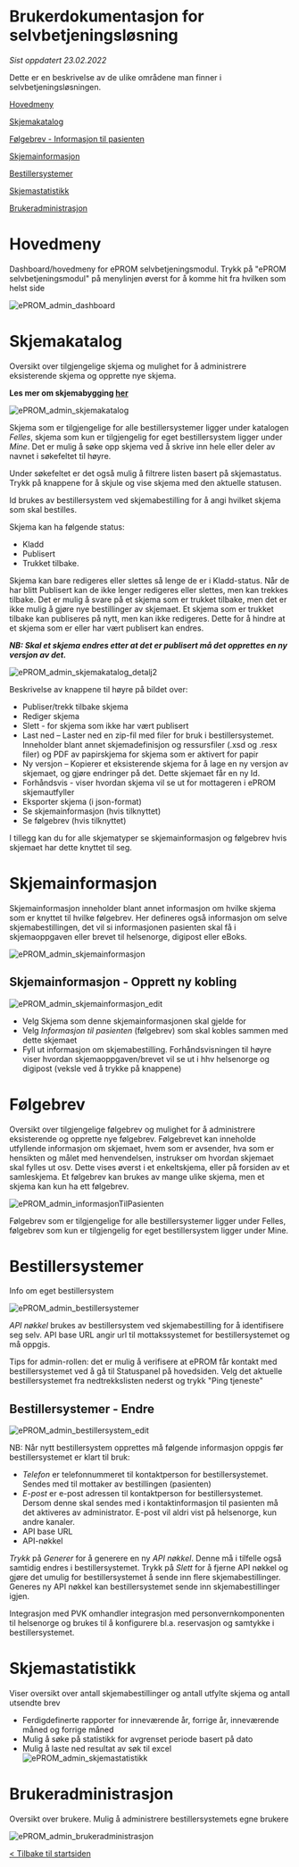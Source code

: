 # Brukerdokumentasjon for selvbetjeningsløsning

*Sist oppdatert 23.02.2022*

Dette er en beskrivelse av de ulike områdene man finner i selvbetjeningsløsningen.

[Hovedmeny](#hovedmeny)

[Skjemakatalog](#skjemakatalog)

[Følgebrev - Informasjon til pasienten](#følgebrev)

[Skjemainformasjon](#skjemainformasjon)

[Bestillersystemer](#bestillersystemer)

[Skjemastatistikk](#skjemastatistikk)

[Brukeradministrasjon](#brukeradministrasjon)


# Hovedmeny
Dashboard/hovedmeny for ePROM selvbetjeningsmodul. Trykk på "ePROM selvbetjeningsmodul" på menylinjen øverst for å komme hit fra hvilken som helst side
 
![ePROM_admin_dashboard](img/ePROM_admin_dashboard.PNG)


# Skjemakatalog
Oversikt over tilgjengelige skjema og mulighet for å administrere eksisterende skjema og opprette nye skjema. 

__Les mer om skjemabygging [her](Skjemabygger)__

![ePROM_admin_skjemakatalog](img/ePROM_admin_skjemakatalog.png)

Skjema som er tilgjengelige for alle bestillersystemer ligger under katalogen *Felles*, skjema som kun er tilgjengelig for eget bestillersystem ligger under *Mine*. Det er mulig å søke opp skjema ved å skrive inn hele eller deler av navnet i søkefeltet til høyre.

Under søkefeltet er det også mulig å filtrere listen basert på skjemastatus. Trykk på knappene for å skjule og vise skjema med den aktuelle statusen.

Id brukes av bestillersystem ved skjemabestilling for å angi hvilket skjema som skal bestilles.

Skjema kan ha følgende status:
 - Kladd
 - Publisert
 - Trukket tilbake. 

Skjema kan bare redigeres eller slettes så lenge de er i Kladd-status. Når de har blitt Publisert kan de ikke lenger redigeres eller slettes, men kan trekkes tilbake. Det er mulig å svare på et skjema som er trukket tilbake, men det er ikke mulig å gjøre nye bestillinger av skjemaet. Et skjema som er trukket tilbake kan publiseres på nytt, men kan ikke redigeres. Dette for å hindre at et skjema som er eller har vært publisert kan endres. 

*__NB: Skal et skjema endres etter at det er publisert må det opprettes en ny versjon av det.__*


![ePROM_admin_skjemakatalog_detalj2](img/ePROM_admin_skjemakatalog_detalj2.PNG)

Beskrivelse av knappene til høyre på bildet over:
* Publiser/trekk tilbake skjema
* Rediger skjema
* Slett - for skjema som ikke har vært publisert
*	Last ned – Laster ned en zip-fil med filer for bruk i bestillersystemet. Inneholder blant annet skjemadefinisjon og ressursfiler (.xsd og .resx filer) og PDF av papirskjema for skjema som er aktivert for papir
*	Ny versjon – Kopierer et eksisterende skjema for å lage en ny versjon av skjemaet, og gjøre endringer på det. Dette skjemaet får en ny Id.
*	Forhåndsvis - viser hvordan skjema vil se ut for mottageren i ePROM skjemautfyller
*	Eksporter skjema (i json-format)
*	Se skjemainformasjon (hvis tilknyttet)
*	Se følgebrev (hvis tilknyttet)

I tillegg kan du for alle skjematyper se skjemainformasjon og følgebrev hvis skjemaet har dette knyttet til seg.


# Skjemainformasjon
Skjemainformasjon inneholder blant annet informasjon om hvilke skjema som er knyttet til hvilke følgebrev.
Her defineres også informasjon om selve skjemabestillingen, det vil si informasjonen pasienten skal få i skjemaoppgaven eller brevet til helsenorge, digipost eller eBoks. 

![ePROM_admin_skjemainformasjon](img/ePROM_admin_skjemainformasjon.png)


## Skjemainformasjon - Opprett ny kobling

![ePROM_admin_skjemainformasjon_edit](img/ePROM_admin_skjemainformasjon_edit.png)

- Velg Skjema som denne skjemainformasjonen skal gjelde for
- Velg *Informasjon til pasienten* (følgebrev) som skal kobles sammen med dette skjemaet
- Fyll ut informasjon om skjemabestilling. Forhåndsvisningen til høyre viser hvordan skjemaoppgaven/brevet vil se ut i hhv helsenorge og digipost (veksle ved å trykke på knappene)

# Følgebrev
Oversikt over tilgjengelige følgebrev og mulighet for å administrere eksisterende og opprette nye følgebrev. Følgebrevet kan inneholde utfyllende informasjon om skjemaet, hvem som er avsender, hva som er hensikten og målet med henvendelsen, instrukser om hvordan skjemaet skal fylles ut osv. Dette vises øverst i et enkeltskjema, eller på forsiden av et samleskjema. Et følgebrev kan brukes av mange ulike skjema, men et skjema kan kun ha ett følgebrev.

![ePROM_admin_informasjonTilPasienten](img/ePROM_admin_informasjonTilPasienten.png)

Følgebrev som er tilgjengelige for alle bestillersystemer ligger under Felles, følgebrev som kun er tilgjengelig for eget bestillersystem ligger under Mine. 


# Bestillersystemer
Info om eget bestillersystem

![ePROM_admin_bestillersystemer](img/ePROM_admin_bestillersystemer.png)

*API nøkkel* brukes av bestillersystem ved skjemabestilling for å identifisere seg selv.
API base URL angir url til mottakssystemet for bestillersystemet og må oppgis.

Tips for admin-rollen: det er mulig å verifisere at ePROM får kontakt med bestillersystemet ved å gå til Statuspanel på hovedsiden. Velg det aktuelle bestillersystemet fra nedtrekkslisten nederst og trykk "Ping tjeneste"


## Bestillersystemer - Endre

![ePROM_admin_bestillersystem_edit](img/ePROM_admin_bestillersystem_edit.png)


NB: Når nytt bestillersystem opprettes må følgende informasjon oppgis før bestillersystemet er klart til bruk:
 - *Telefon* er telefonnummeret til kontaktperson for bestillersystemet. Sendes med til mottaker av bestillingen (pasienten)
 - *E-post* er e-post adressen til kontaktperson for bestillersystemet. Dersom denne skal sendes med i kontaktinformasjon til pasienten må det aktiveres av administrator. E-post vil aldri vist på helsenorge, kun andre kanaler.
 - API base URL
 - API-nøkkel

*Trykk* på *Generer* for å generere en ny *API nøkkel*. Denne må i tilfelle også samtidig endres i bestillersystemet. Trykk på *Slett* for å fjerne API nøkkel og gjøre det umulig for bestillersystemet å sende inn flere skjemabestillinger. Generes ny API nøkkel kan bestillersystemet sende inn skjemabestillinger igjen.

Integrasjon med PVK omhandler integrasjon med personvernkomponenten til helsenorge og brukes til å konfigurere bl.a. reservasjon og samtykke i bestillersystemet.


# Skjemastatistikk
Viser oversikt over antall skjemabestillinger og antall utfylte skjema og antall utsendte brev 
 - Ferdigdefinerte rapporter for inneværende år, forrige år, inneværende måned og forrige måned
 - Mulig å søke på statistikk for avgrenset periode basert på dato
 - Mulig å laste ned resultat av søk til excel
![ePROM_admin_skjemastatistikk](img/ePROM_skjemastatistikk7.0.PNG)



# Brukeradministrasjon
Oversikt over brukere. Mulig å administrere bestillersystemets egne brukere

![ePROM_admin_brukeradministrasjon](img/ePROM_admin_brukeradministrasjon.png)


[< Tilbake til startsiden](./)

